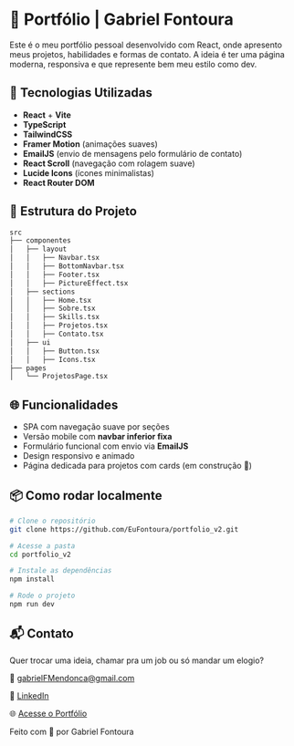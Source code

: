 # 💼 Portfólio | Gabriel Fontoura

Este é o meu portfólio pessoal desenvolvido com React, onde apresento meus projetos, habilidades e formas de contato. A ideia é ter uma página moderna, responsiva e que represente bem meu estilo como dev.

## 🚀 Tecnologias Utilizadas

- **React** + **Vite**
- **TypeScript**
- **TailwindCSS**
- **Framer Motion** (animações suaves)
- **EmailJS** (envio de mensagens pelo formulário de contato)
- **React Scroll** (navegação com rolagem suave)
- **Lucide Icons** (ícones minimalistas)
- **React Router DOM**

## 📁 Estrutura do Projeto
```bash
src 
├── componentes 
│   ├── layout 
│   │   ├── Navbar.tsx 
│   │   ├── BottomNavbar.tsx 
│   │   ├── Footer.tsx 
│   │   ├── PictureEffect.tsx 
│   ├── sections 
│   │   ├── Home.tsx 
│   │   ├── Sobre.tsx 
│   │   ├── Skills.tsx 
│   │   ├── Projetos.tsx 
│   │   ├── Contato.tsx 
│   ├── ui
│   │   ├── Button.tsx
│   │   ├── Icons.tsx
├── pages 
│   └── ProjetosPage.tsx

```


## 🌐 Funcionalidades

- SPA com navegação suave por seções
- Versão mobile com **navbar inferior fixa**
- Formulário funcional com envio via **EmailJS**
- Design responsivo e animado
- Página dedicada para projetos com cards (em construção 👷)

## 📦 Como rodar localmente

```bash
# Clone o repositório
git clone https://github.com/EuFontoura/portfolio_v2.git

# Acesse a pasta
cd portfolio_v2

# Instale as dependências
npm install

# Rode o projeto
npm run dev
```

## 📬 Contato

Quer trocar uma ideia, chamar pra um job ou só mandar um elogio?

📧 [gabrielFMendonca@gmail.com](mailto:gabrielFMendonca@gmail.com)

🔗 [LinkedIn](https://linkedin.com/in/gabriel-fontoura/)

🌐 [Acesse o Portfólio](https://gabrielfontouradev.vercel.app)

Feito com 💚 por Gabriel Fontoura
